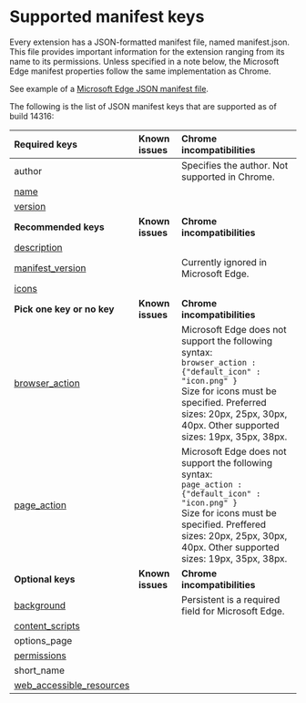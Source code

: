 # Supported manifest keys

Every extension has a JSON-formatted manifest file, named manifest.json. This file provides important information for the extension ranging from its name to its permissions. Unless specified in a note below, the Microsoft Edge manifest properties follow the same implementation as Chrome.

See example of a [Microsoft Edge JSON manifest file](json-manifest-example/).

The following is the list of JSON manifest keys that are supported as of build 14316:

Required keys | Known issues | Chrome incompatibilities
:------------ | :------------- | :--------------
author  | | Specifies the author. Not supported in Chrome.
[name](https://developer.mozilla.org/en-US/docs/Mozilla/Add-ons/WebExtensions/manifest.json/name) | |
[version](https://developer.mozilla.org/en-US/docs/Mozilla/Add-ons/WebExtensions/manifest.json/version) | |
**Recommended keys** | **Known issues** | **Chrome incompatibilities** 
[description](https://developer.mozilla.org/en-US/docs/Mozilla/Add-ons/WebExtensions/manifest.json/description) | |
[manifest_version](https://developer.mozilla.org/en-US/docs/Mozilla/Add-ons/WebExtensions/manifest.json/manifest_version) | | Currently ignored in Microsoft Edge.
[icons](https://developer.mozilla.org/en-US/docs/Mozilla/Add-ons/WebExtensions/manifest.json/icons) | |
**Pick one key or no key** | **Known issues** | **Chrome incompatibilities**
[browser_action](https://developer.mozilla.org/en-US/docs/Mozilla/Add-ons/WebExtensions/manifest.json/browser_action)  | | Microsoft Edge does not support the following syntax:</br> `browser_action : {"default_icon" : "icon.png" }` </br> Size for icons must be specified. Preferred sizes: 20px, 25px, 30px, 40px. Other supported sizes: 19px, 35px, 38px.|
[page_action](https://developer.mozilla.org/en-US/docs/Mozilla/Add-ons/WebExtensions/manifest.json/page_action) | | Microsoft Edge does not support the following syntax:</br> `page_action : {"default_icon" : "icon.png" }` </br> Size for icons must be specified. Preffered sizes: 20px, 25px, 30px, 40px. Other supported sizes: 19px, 35px, 38px.|
**Optional keys** | **Known issues** | **Chrome incompatibilities**
[background](https://developer.mozilla.org/en-US/docs/Mozilla/Add-ons/WebExtensions/manifest.json/background) | | Persistent is a required field for Microsoft Edge.
[content_scripts](https://developer.mozilla.org/en-US/docs/Mozilla/Add-ons/WebExtensions/manifest.json/content_scripts)  | |
options_page | | |
[permissions](https://developer.mozilla.org/en-US/docs/Mozilla/Add-ons/WebExtensions/manifest.json/permissions)  | |
short_name  | |
[web_accessible_resources](https://developer.mozilla.org/en-US/docs/Mozilla/Add-ons/WebExtensions/manifest.json/web_accessible_resources) | | |
